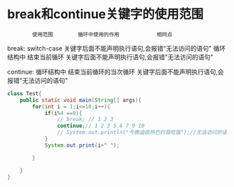 # break和continue关键字的使用范围
            使用范围        循环中使用的作用            相同点
break:      switch-case                               关键字后面不能声明执行语句,会报错"无法访问的语句"
            循环结构中      结束当前循环                关键字后面不能声明执行语句,会报错"无法访问的语句"

continue:   循环结构中      结束当前循环的当次循环       关键字后面不能声明执行语句,会报错"无法访问的语句"

```java
class Test{
    public static void main(String[] args){
        for(int i = 1;i<=10;i++){
            if(i%4 ==0){
                // break; // 1 2 3
                continue;// 1 2 3 5 6 7 9 10
                // System.out.println("今晚迪丽热巴约我吃饭");//无法访问的语句
            }
            System.out.print(i+" ");

        }

    }
}
```